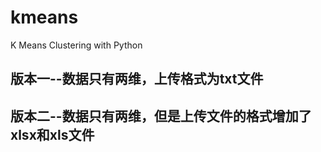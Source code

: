 # kmeans

K Means Clustering with Python

## 版本一--数据只有两维，上传格式为txt文件

## 版本二--数据只有两维，但是上传文件的格式增加了xlsx和xls文件

